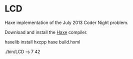 # LCD

Haxe implementation of the July 2013 Coder Night problem.

Download and install the [Haxe](http://haxe.org/) compiler.

  haxelib install hxcpp
  haxe build.hxml

  ./bin/LCD -s 7 42
